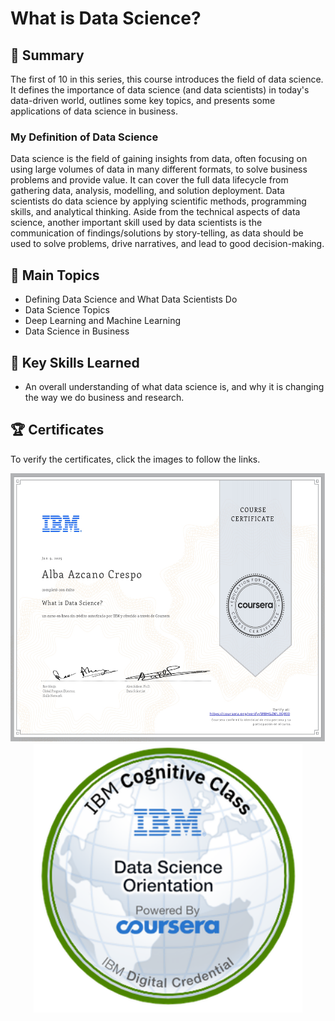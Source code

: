 # What is Data Science?

## 📄 Summary

The first of 10 in this series, this course introduces the field of data science. It defines the importance of data science (and data scientists) in today's data-driven world, outlines some key topics, and presents some applications of data science in business.

### My Definition of Data Science

Data science is the field of gaining insights from data, often focusing on using large volumes of data in many different formats, to solve business problems and provide value. It can cover the full data lifecycle from gathering data, analysis, modelling, and solution deployment. Data scientists do data science by applying scientific methods, programming skills, and analytical thinking. Aside from the technical aspects of data science, another important skill used by data scientists is the communication of findings/solutions by story-telling, as data should be used to solve problems, drive narratives, and lead to good decision-making.

## 📑 Main Topics

- Defining Data Science and What Data Scientists Do
- Data Science Topics
- Deep Learning and Machine Learning
- Data Science in Business

## 🔑 Key Skills Learned

- An overall understanding of what data science is, and why it is changing the way we do business and research.

## 🏆 Certificates

To verify the certificates, click the images to follow the links.

<p align="middle" dir="auto">
  <a href="https://coursera.org/share/7920f4218e86d41d676bfd73475e9de8"><img src="../src/certificate-module1.png" height="430"></a>
  <a href="https://www.credly.com/badges/1d77f0cd-3699-44b8-9cc8-03513b5378e2/public_url"><img src="../src/badge-module1.png" height="430"></a>    
</p>
